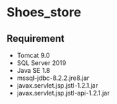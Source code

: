 # Shoes_store

<h2>Requirement</h2>
<ul>
<li>Tomcat 9.0</li>
<li>SQL Server 2019</li>
<li>Java SE 1.8</li>
<li>mssql-jdbc-8.2.2.jre8.jar</li>
<li>javax.servlet.jsp.jstl-1.2.1.jar</li>
<li>javax.servlet.jsp.jstl-api-1.2.1.jar</li>
</ul>
